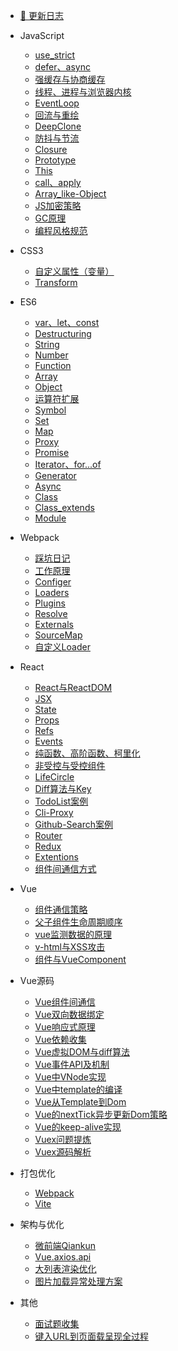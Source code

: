 <!-- 侧边栏配置文件  -->
* [:star2: 更新日志](/version.md)

* JavaScript
    * [use_strict](/JS/use_strict)
    * [defer、async](/JS/defer、async)
    * [强缓存与协商缓存](/JS/强缓存与协商缓存)
    * [线程、进程与浏览器内核](/JS/browserCore)
    * [EventLoop](/JS/eventLoop)
    * [回流与重绘](/JS/reflow、repaint)
    * [DeepClone](/JS/deepClone)
    * [防抖与节流](/JS/防抖与节流)
    * [Closure](/JS/closure)
    * [Prototype](/JS/prototype)
    * [This](/JS/this)
    * [call、apply](/JS/call、apply)
    * [Array_like-Object](/JS/Array_like-Object)
    * [JS加密策略](/Frame/encrypt)
    * [GC原理](/JS/GC)
    * [编程风格规范](/JS/编程风格规范)

* CSS3
    * [自定义属性（变量）](/CSS3/custom_properties)
    * [Transform](/CSS3/transform)

* ES6
    * [var、let、const](/ES6/var、let、const)
    * [Destructuring](/ES6/Destructuring)
    * [String](/ES6/String)
    * [Number](/ES6/Number)
    * [Function](/ES6/Function)
    * [Array](/ES6/Array)
    * [Object](/ES6/Object)
    * [运算符扩展](/ES6/Operator)
    * [Symbol](/ES6/Symbol)
    * [Set](/ES6/Set)
    * [Map](/ES6/Map)
    * [Proxy](/ES6/Proxy)
    * [Promise](/ES6/Promise)
    * [Iterator、for...of](/ES6/Iterator)
    * [Generator](/ES6/Generator)
    * [Async](/ES6/Async)
    * [Class](/ES6/Class)
    * [Class_extends](/ES6/Class_extends)
    * [Module](/ES6/Module)

* Webpack
    * [踩坑日记](/Webpack/StudyNotes)
    * [工作原理](/Webpack/Introduction)
    * [Configer](/Webpack/Configer)
    * [Loaders](/Webpack/Loaders)
    * [Plugins](/Webpack/Plugins)
    * [Resolve](/Webpack/Resolve)
    * [Externals](/Webpack/Externals)
    * [SourceMap](/Webpack/SourceMap)
    * [自定义Loader](/Webpack/SelfLoader)

* React
    * [React与ReactDOM](React/React_ReactDOM.md)
    * [JSX](React/JSX.md)
    * [State](React/State.md)
    * [Props](React/Props.md)
    * [Refs](React/Refs.md)
    * [Events](React/Events.md)
    * [纯函数、高阶函数、柯里化](React/Keli.md)
    * [非受控与受控组件](React/CtrlComponent.md)
    * [LifeCircle](React/lifeCircle.md)
    * [Diff算法与Key](React/Diff_Key.md)
    * [TodoList案例](React/TodoList.md)
    * [Cli-Proxy](React/Proxy.md)
    * [Github-Search案例](React/Search.md)
    * [Router](React/Router.md)
    * [Redux](React/Redux.md)
    * [Extentions](React/Extentions.md)
    * [组件间通信方式](React/组件间通信方式.md)


* Vue
    * [组件通信策略](/Vue/组件通信策略.md)
    * [父子组件生命周期顺序](/Vue/lifeCircleOrder.md)
    * [vue监测数据的原理](/Vue/Observer.md)
    * [v-html与XSS攻击](/Vue/vHtml_XSS.md)
    * [组件与VueComponent](/Vue/Vue_VueComponent.md)

* Vue源码
    * [Vue组件间通信](/Vue/Source/Vue组件间通信.md)
    * [Vue双向数据绑定](/Vue/Source/Vue双向数据绑定.md)
    * [Vue响应式原理](/Vue/Source/Vue响应式原理.md)
    * [Vue依赖收集](/Vue/Source/Vue依赖收集.md)
    * [Vue虚拟DOM与diff算法](/Vue/Source/Vue虚拟DOM与diff算法.md)
    * [Vue事件API及机制](/Vue/Source/Vue事件API及机制.md)
    * [Vue中VNode实现](/Vue/Source/Vue中VNode实现.md)
    * [Vue中template的编译](/Vue/Source/Vue中template的编译.md)
    * [Vue从Template到Dom](/Vue/Source/Vue从Template到Dom.md)
    * [Vue的nextTick异步更新Dom策略](/Vue/Source/Vue的nextTick异步更新Dom策略.md)
    * [Vue的keep-alive实现](/Vue/Source/Vue的keep-alive实现.md)
    * [Vuex问题提炼](/Vue/Vuex/Vuex问题提炼.md)
    * [Vuex源码解析](/Vue/Vuex/Vuex源码解析.md)

* 打包优化
    * [Webpack](/PackTool/Webpack)
    * [Vite](/PackTool/Vite)

* 架构与优化
    * [微前端Qiankun](/Frame/qiankun)
    * [Vue.axios.api](/Frame/Vue.axios.api)
    * [大列表渲染优化](/Frame/bigTable)
    * [图片加载异常处理方案](/Frame/imageError)

* 其他
    * [面试题收集](/Others/question)
    * [键入URL到页面载呈现全过程](/Others/urlLoad)

